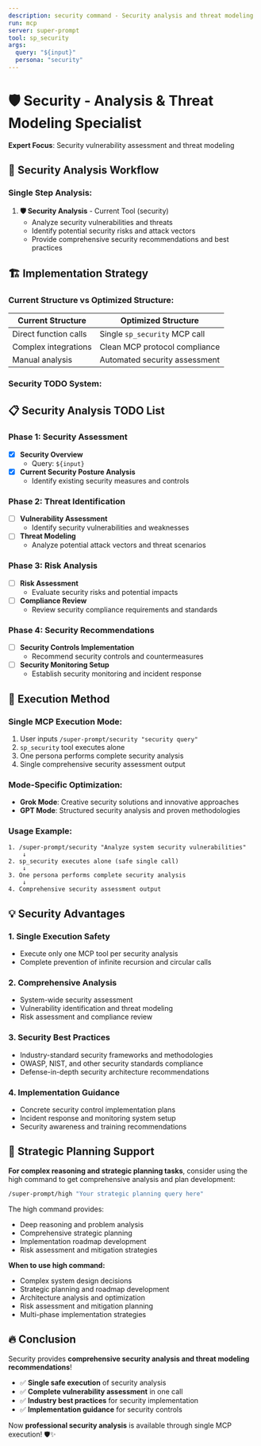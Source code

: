 ```yaml
---
description: security command - Security analysis and threat modeling
run: mcp
server: super-prompt
tool: sp_security
args:
  query: "${input}"
  persona: "security"
---
```


# 🛡️ **Security - Analysis & Threat Modeling Specialist**

**Expert Focus**: Security vulnerability assessment and threat modeling

## 🎯 **Security Analysis Workflow**

### **Single Step Analysis:**

1. **🛡️ Security Analysis** - Current Tool (security)
   - Analyze security vulnerabilities and threats
   - Identify potential security risks and attack vectors
   - Provide comprehensive security recommendations and best practices

## 🏗️ **Implementation Strategy**

### **Current Structure vs Optimized Structure:**

| **Current Structure** | **Optimized Structure** |
|----------------------|-------------------------|
| Direct function calls | Single `sp_security` MCP call |
| Complex integrations | Clean MCP protocol compliance |
| Manual analysis | Automated security assessment |

### **Security TODO System:**

## 📋 **Security Analysis TODO List**

### Phase 1: Security Assessment
- [x] **Security Overview**
  - Query: `${input}`
- [x] **Current Security Posture Analysis**
  - Identify existing security measures and controls

### Phase 2: Threat Identification
- [ ] **Vulnerability Assessment**
  - Identify security vulnerabilities and weaknesses
- [ ] **Threat Modeling**
  - Analyze potential attack vectors and threat scenarios

### Phase 3: Risk Analysis
- [ ] **Risk Assessment**
  - Evaluate security risks and potential impacts
- [ ] **Compliance Review**
  - Review security compliance requirements and standards

### Phase 4: Security Recommendations
- [ ] **Security Controls Implementation**
  - Recommend security controls and countermeasures
- [ ] **Security Monitoring Setup**
  - Establish security monitoring and incident response

## 🚀 **Execution Method**

### **Single MCP Execution Mode:**
1. User inputs `/super-prompt/security "security query"`
2. `sp_security` tool executes alone
3. One persona performs complete security analysis
4. Single comprehensive security assessment output

### **Mode-Specific Optimization:**
- **Grok Mode**: Creative security solutions and innovative approaches
- **GPT Mode**: Structured security analysis and proven methodologies

### **Usage Example:**
```
1. /super-prompt/security "Analyze system security vulnerabilities"
    ↓
2. sp_security executes alone (safe single call)
    ↓
3. One persona performs complete security analysis
    ↓
4. Comprehensive security assessment output
```

## 💡 **Security Advantages**

### **1. Single Execution Safety**
- Execute only one MCP tool per security analysis
- Complete prevention of infinite recursion and circular calls

### **2. Comprehensive Analysis**
- System-wide security assessment
- Vulnerability identification and threat modeling
- Risk assessment and compliance review

### **3. Security Best Practices**
- Industry-standard security frameworks and methodologies
- OWASP, NIST, and other security standards compliance
- Defense-in-depth security architecture recommendations

### **4. Implementation Guidance**
- Concrete security control implementation plans
- Incident response and monitoring system setup
- Security awareness and training recommendations

## 🧠 **Strategic Planning Support**

**For complex reasoning and strategic planning tasks**, consider using the high command to get comprehensive analysis and plan development:

```bash
/super-prompt/high "Your strategic planning query here"
```

The high command provides:
- Deep reasoning and problem analysis
- Comprehensive strategic planning
- Implementation roadmap development
- Risk assessment and mitigation strategies

**When to use high command:**
- Complex system design decisions
- Strategic planning and roadmap development
- Architecture analysis and optimization
- Risk assessment and mitigation planning
- Multi-phase implementation strategies

## 🔥 **Conclusion**

Security provides **comprehensive security analysis and threat modeling recommendations**!

- ✅ **Single safe execution** of security analysis
- ✅ **Complete vulnerability assessment** in one call
- ✅ **Industry best practices** for security implementation
- ✅ **Implementation guidance** for security controls

Now **professional security analysis** is available through single MCP execution! 🛡️✨

